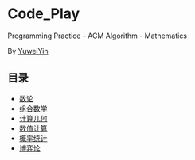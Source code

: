 # Code_Play

Programming Practice - ACM Algorithm - Mathematics

By [YuweiYin](https://github.com/YuweiYin)

## 目录

- [数论](./number-theory/)
- [组合数学](./combinatorics/)
- [计算几何](./computational-geometry/)
- [数值计算](./numerical-calculation/)
- [概率统计](./probability_statistics/)
- [博弈论](./game-theory/)
